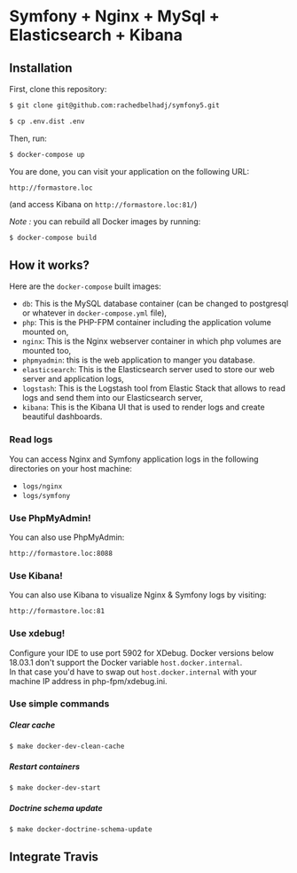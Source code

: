 Symfony + Nginx + MySql + Elasticsearch + Kibana
==============


## Installation

First, clone this repository:

```bash
$ git clone git@github.com:rachedbelhadj/symfony5.git
```

```bash
$ cp .env.dist .env
```

Then, run:

```bash
$ docker-compose up
```

You are done, you can visit your application on the following URL: 

`http://formastore.loc` 

(and access Kibana on `http://formastore.loc:81/`)

_Note :_ you can rebuild all Docker images by running:

```bash
$ docker-compose build
```

## How it works?

Here are the `docker-compose` built images:

* `db`: This is the MySQL database container (can be changed to postgresql or whatever in `docker-compose.yml` file),
* `php`: This is the PHP-FPM container including the application volume mounted on,
* `nginx`: This is the Nginx webserver container in which php volumes are mounted too,
* `phpmyadmin`: this is the web application to manger you database. 
* `elasticsearch`: This is the Elasticsearch server used to store our web server and application logs,
* `logstash`: This is the Logstash tool from Elastic Stack that allows to read logs and send them into our Elasticsearch server,
* `kibana`: This is the Kibana UI that is used to render logs and create beautiful dashboards. 


### Read logs

You can access Nginx and Symfony application logs in the following directories on your host machine:

* `logs/nginx`
* `logs/symfony`

### Use PhpMyAdmin!

You can also use PhpMyAdmin:

`http://formastore.loc:8088`

### Use Kibana!

You can also use Kibana to visualize Nginx & Symfony logs by visiting:

`http://formastore.loc:81`

### Use xdebug!

Configure your IDE to use port 5902 for XDebug.
Docker versions below 18.03.1 don't support the Docker variable `host.docker.internal`.  
In that case you'd have to swap out `host.docker.internal` with your machine IP address in php-fpm/xdebug.ini.

### Use simple commands 

##### Clear cache

```bash
$ make docker-dev-clean-cache
```

##### Restart containers

```bash
$ make docker-dev-start
```

##### Doctrine schema update

```bash
$ make docker-doctrine-schema-update
```

## Integrate Travis

